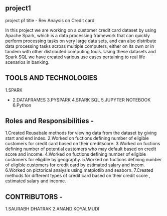 ## project1
project p1 title - Rev Anaysis on Credit card


 In this project we are working on a customer credit card dataset  by
using Apache Spark, which is a data processing framework that can quickly perform processing tasks on very large data
sets, and can also distribute data processing tasks across multiple computers, either on its own or in tandem with other
distributed computing tools. Using these datasets and Spark SQL we have created various use cases pertaining to real life scenarios in banking.

## TOOLS AND TECHNOLOGIES

1.SPARK <br>
* 2.DATAFRAMES 
3.PYSPARK
4.SPARK SQL
5.JUPYTER NOTEBOOK
6.Python

## Roles and Responsibilities - 
1.Created Reusabale methods for viewing data from the dataset by giving start and end index.
2.Worked on fuctions defining number of eligible customers for credit card based on their creditscore.
3.Worked on fuctions defining number of potential customers who may default based on credit score and income.
4.Worked on fuctions defining number of eligible customers for eligible by geography.
5.Worked on fuctions defining number of eligible customers for credit card by estimated salary and incom.
6.Worked on pictorical analysis using matplotlib and seaborn.
7.Created methods for different types of credit card based on their credit score , estimated salary and income.

## CONTRIBUTORS - 
1.SAURABH DHATRAK
2.ANAND KOYALMUDI
